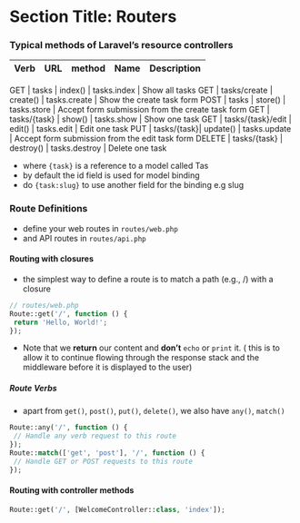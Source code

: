<!-- @format -->

# Section Title: Routers

### Typical methods of Laravel’s resource controllers

| Verb | URL | method | Name | Description |
| ---- | --- | ------ | ---- | ----------- |

GET | tasks | index() | tasks.index | Show all tasks
GET | tasks/create | create() | tasks.create | Show the create task form
POST | tasks | store() | tasks.store | Accept form submission from the create task form
GET | tasks/{task} | show() | tasks.show | Show one task
GET | tasks/{task}/edit | edit() | tasks.edit | Edit one task
PUT | tasks/{task}| update() | tasks.update | Accept form submission from the edit task form
DELETE | tasks/{task} | destroy() | tasks.destroy | Delete one task

- where `{task}` is a reference to a model called Tas
- by default the id field is used for model binding
- do `{task:slug}` to use another field for the binding e.g slug

### Route Definitions

- define your web routes in `routes/web.php`
- and API routes in `routes/api.php`

#### Routing with closures

- the simplest way to define a route is to match a path (e.g., /) with a closure

```php
// routes/web.php
Route::get('/', function () {
 return 'Hello, World!';
});
```

- Note that we **return** our content and **don’t** `echo` or `print` it. ( this is to allow it to continue flowing through the response stack and the middleware before it is displayed to the user)

##### Route Verbs

- apart from `get()`, `post()`, `put()`, `delete()`, we also have `any()`, `match()`

```php
Route::any('/', function () {
 // Handle any verb request to this route
});
Route::match(['get', 'post'], '/', function () {
 // Handle GET or POST requests to this route
});

```

#### Routing with controller methods

```php
Route::get('/', [WelcomeController::class, 'index']);
```
